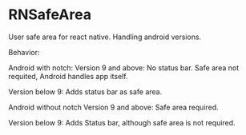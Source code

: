 # RNSafeArea
User safe area for react native. 
Handling android versions.

Behavior:

Android with notch:
Version 9 and above: No status bar. Safe area not requited, Android handles app itself.

Version below 9: Adds status bar as safe area.

Android without notch
Version 9 and above: Safe area required.

Version below 9: Adds Status bar, although safe area is not required.


